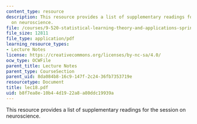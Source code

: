 ```yaml
---
content_type: resource
description: This resource provides a list of supplementary readings for the session
  on neuroscience.
file: /courses/9-520-statistical-learning-theory-and-applications-spring-2006/b8f7ea8e10b44d1922a8a80ddc19939a_lec18.pdf
file_size: 12811
file_type: application/pdf
learning_resource_types:
- Lecture Notes
license: https://creativecommons.org/licenses/by-nc-sa/4.0/
ocw_type: OCWFile
parent_title: Lecture Notes
parent_type: CourseSection
parent_uid: 8da084b8-16c9-147f-2c24-36fb7353719e
resourcetype: Document
title: lec18.pdf
uid: b8f7ea8e-10b4-4d19-22a8-a80ddc19939a
---
```

This resource provides a list of supplementary readings for the session on neuroscience.